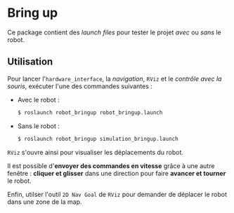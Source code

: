 # Bring up

Ce package contient des *launch files* pour tester le projet *avec* ou *sans* le robot.

## Utilisation

Pour lancer l'`hardware_interface`, la *navigation*, `RViz` et le *contrôle avec la souris*, exécuter l'une des commandes suivantes :
- Avec le robot :
  ```sh
  $ roslaunch robot_bringup robot_bringup.launch
  ```
- Sans le robot :
  ```sh
  $ roslaunch robot_bringup simulation_bringup.launch
  ```

`RViz` s'ouvre ainsi pour visualiser les déplacements du robot.

Il est possible d'**envoyer des commandes en vitesse** grâce à une autre fenêtre : **cliquer et glisser** dans une direction pour faire **avancer et tourner** le robot.

Enfin, utilser l'outil `2D Nav Goal` de `RViz` pour demander de déplacer le robot dans une zone de la map.
